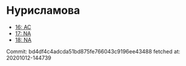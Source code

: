 # Нурисламова
- [16: AC](16.md)
- [17: NA](17.md)
- [18: NA](18.md)

Commit: bd4df4c4adcda51bd875fe766043c9196ee43488
 fetched at: 20201012-144739
